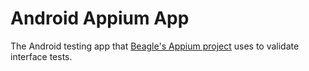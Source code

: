 # Android Appium App

The Android testing app that [Beagle's Appium project](../project/README.MD) uses to validate interface tests.

